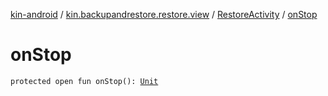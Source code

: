 [kin-android](../../index.md) / [kin.backupandrestore.restore.view](../index.md) / [RestoreActivity](index.md) / [onStop](./on-stop.md)

# onStop

`protected open fun onStop(): `[`Unit`](https://kotlinlang.org/api/latest/jvm/stdlib/kotlin/-unit/index.html)